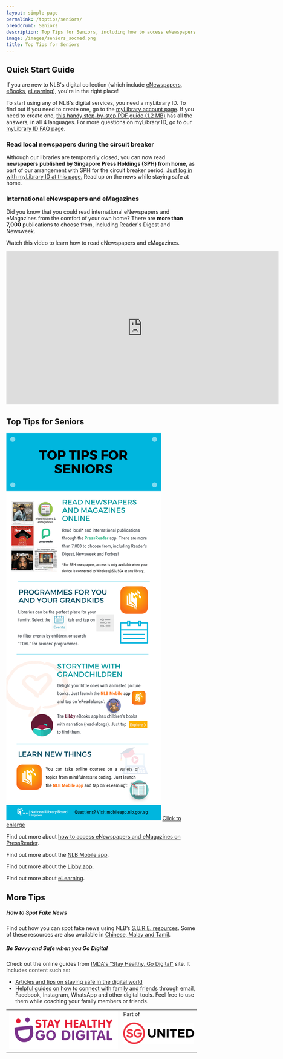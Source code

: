 ```yaml
---
layout: simple-page
permalink: /toptips/seniors/
breadcrumb: Seniors
description: Top Tips for Seniors, including how to access eNewspapers and eMagazines, stories for grandchildren, eLearning and more
image: /images/seniors_socmed.png
title: Top Tips for Seniors
---
```

<h2>Quick Start Guide</h2>
If you are new to NLB's digital collection (which include <a href="/get-started-with/pressreader/">eNewspapers</a>, <a href="/get-started-with/libby/">eBooks</a>, <a href="/get-started-with/lynda/">eLearning</a>), you're in the right place!
<p>To start using any of NLB's digital services, you need a myLibrary ID. To find out if you need to create one, go to the <a href="https://account.nlb.gov.sg" target="_blank">myLibrary account page</a>. If you need to create one, <a href="/images/mylibrary_guide_TOYL.pdf" target="_blank"> this handy step-by-step PDF guide (1.2 MB)</a> has all the answers, in all 4 languages. For more questions on myLibrary ID, go to our <a href="/get-started-with/myLibrary/#mylibrary" target="_blank">myLibrary ID FAQ page</a>.</p>

<h3>Read local newspapers during the circuit breaker</h3>
<p>Although our libraries are temporarily closed, you can now read <b>newspapers published by Singapore Press Holdings (SPH) from home</b>, as part of our arrangement with SPH for the circuit breaker period. <a href="https://eresources.nlb.gov.sg/main/sphnewspapers" target="_blank">Just log in with myLibrary ID at this page.</a> Read up on the news while staying safe at home.</p>
<h3>International eNewspapers and eMagazines</h3>
<p>Did you know that you could read international eNewspapers and eMagazines from the comfort of your own home? There are <b>more than 7,000</b> publications to choose from, including Reader's Digest and Newsweek. <!--For SPH newspapers such as The Straits Times, Business Times and Lianhe Zaobao, please visit any of our libraries. -->
<p>Watch this video to learn how to read eNewspapers and eMagazines.</p>
<div class="vd">
<iframe width="720" height="405" src="https://www.youtube.com/embed/w3HX07ZP_Po" frameborder="0" allow="accelerometer; autoplay; encrypted-media; gyroscope; picture-in-picture" allowfullscreen></iframe>
</div>

<p><h2>Top Tips for Seniors</h2></p>
<a href="/images/Seniors.png"><img src="/images/Seniors_lowres.png" alt="An infographic featuring top tips for seniors on NLB's digital collection, such as accessing eNewspapers and eMagazines, stories for grandchildren, eLearning and so on."></a>
<a href="/images/Seniors.png">Click to enlarge</a>

<p>Find out more about <a href="/get-started-with/PressReader/">how to access eNewspapers and eMagazines on PressReader</a>.</p>
<p>Find out more about the <a href="/get-started-with/nlb-mobile/">NLB Mobile app</a>.</p>
<p>Find out more about the <a href="/get-started-with/Libby/">Libby app</a>.</p>
<p>Find out more about <a href="/get-started-with/lynda/">eLearning</a>.</p>

<p><h2>More Tips</h2></p>

<p><h5>How to Spot Fake News</h5></p>
<p>Find out how you can spot fake news using NLB’s <a href="https://sure.nlb.gov.sg/resources/audience/seniors/combating-fake-news" target="_blank" rel="noopener">S.U.R.E. resources</a>. Some of these resources are also available in <a href="https://sure.nlb.gov.sg/resources/audience/seniors/multilingual" target="_blank" rel="noopener">Chinese, Malay and Tamil</a>.</p>

<p><h5>Be Savvy and Safe when you Go Digital</h5></p>

<p>Check out the online guides from <a href="https://imsilver.imda.gov.sg/stay-healthy-go-digital/" target="_blank">IMDA's "Stay Healthy, Go Digital"</a> site. It includes content such as:</p>
<ul>
<li><a href="https://imsilver.imda.gov.sg/learn-digital-skills/learn-online/cyber-security-bds/" target="_blank">Articles and tips on staying safe in the digital world</a></li>
<li><a href="https://imsilver.imda.gov.sg/learn-digital-skills/learn-online/e-communications-bds/" target="_blank">Helpful guides on how to connect with family and friends</a> through email, Facebook, Instagram, WhatsApp and other digital tools. Feel free to use them while coaching your family members or friends.</li>
</ul>
<table>
<tbody>
<tr>
<td style="vertical-align: middle;">
<img src="/images/Logo_IMDA-SHGD.png"></td>
<td style="vertical-align: middle;">
Part of
<p><img src="/images/Logo_SGUnited.png"></p>
</td>
</tr>
</tbody>
</table>
